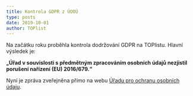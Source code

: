 ```yaml
---
title: Kontrola GDPR z ÚOOÚ
type: posts
date: 2019-10-01
author: TOPlist
---
```

Na začátku roku proběhla kontrola dodržování GDPR na TOPlistu.
Hlavní výsledek je:

**„Úřad v souvislosti s předmětným zpracováním osobních údajů nezjistil porušení nařízení (EU) 2016/679.“**

Nyní je zpráva zveřejněna přímo na webu [Úřadu pro ochranu osobních údaju](https://www.uoou.cz/kontrola-pouziti-cookies-pro-mereni-navstevnosti-internetovych-stranek-spolecnost-toplist-s-r-o/ds-5729/).
